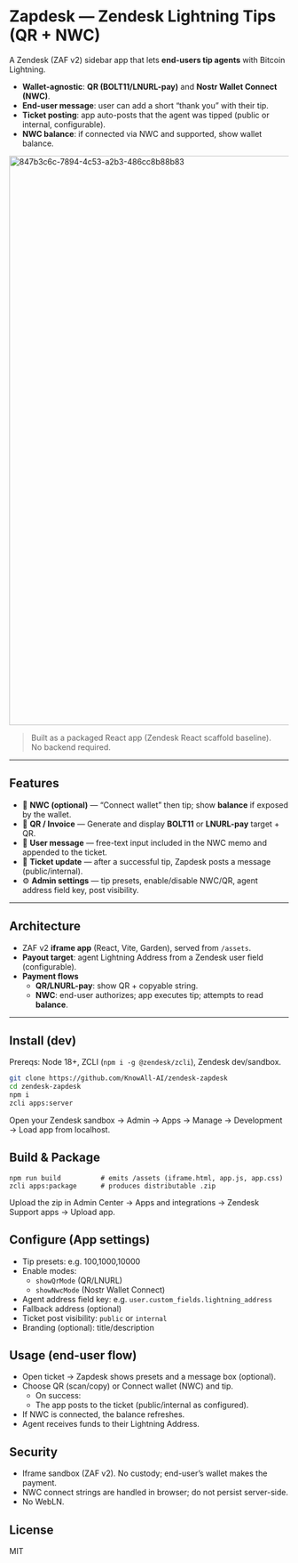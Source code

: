 # Zapdesk — Zendesk Lightning Tips (QR + NWC)

A Zendesk (ZAF v2) sidebar app that lets **end-users tip agents** with Bitcoin Lightning.

- **Wallet-agnostic**: **QR (BOLT11/LNURL-pay)** and **Nostr Wallet Connect (NWC)**.
- **End-user message**: user can add a short “thank you” with their tip.
- **Ticket posting**: app auto-posts that the agent was tipped (public or internal, configurable).
- **NWC balance**: if connected via NWC and supported, show wallet balance.

<img width="1536" height="1024" alt="847b3c6c-7894-4c53-a2b3-486cc8b88b83" src="https://github.com/user-attachments/assets/6f42cd83-31d6-4116-a830-11cd6346b9de" />

> Built as a packaged React app (Zendesk React scaffold baseline).  
> No backend required.

---

## Features

- 🔗 **NWC (optional)** — “Connect wallet” then tip; show **balance** if exposed by the wallet.
- 🧾 **QR / Invoice** — Generate and display **BOLT11** or **LNURL-pay** target + QR.
- 💬 **User message** — free-text input included in the NWC memo and appended to the ticket.
- 📨 **Ticket update** — after a successful tip, Zapdesk posts a message (public/internal).
- ⚙️ **Admin settings** — tip presets, enable/disable NWC/QR, agent address field key, post visibility.

---

## Architecture

- ZAF v2 **iframe app** (React, Vite, Garden), served from `/assets`.
- **Payout target**: agent Lightning Address from a Zendesk user field (configurable).
- **Payment flows**
  - **QR/LNURL-pay**: show QR + copyable string.
  - **NWC**: end-user authorizes; app executes tip; attempts to read **balance**.

---

## Install (dev)

Prereqs: Node 18+, ZCLI (`npm i -g @zendesk/zcli`), Zendesk dev/sandbox.

```bash
git clone https://github.com/KnowAll-AI/zendesk-zapdesk
cd zendesk-zapdesk
npm i
zcli apps:server
```

Open your Zendesk sandbox → Admin → Apps → Manage → Development → Load app from localhost.

## Build & Package

```
npm run build          # emits /assets (iframe.html, app.js, app.css)
zcli apps:package      # produces distributable .zip
```

Upload the zip in Admin Center → Apps and integrations → Zendesk Support apps → Upload app.

## Configure (App settings)

- Tip presets: e.g. 100,1000,10000
- Enable modes:
  - `showQrMode` (QR/LNURL)
  - `showNwcMode` (Nostr Wallet Connect)
- Agent address field key: e.g. `user.custom_fields.lightning_address`
- Fallback address (optional)
- Ticket post visibility: `public` or `internal`
- Branding (optional): title/description

## Usage (end-user flow)

- Open ticket → Zapdesk shows presets and a message box (optional).
- Choose QR (scan/copy) or Connect wallet (NWC) and tip.
  - On success:
  - The app posts to the ticket (public/internal as configured).
- If NWC is connected, the balance refreshes.
- Agent receives funds to their Lightning Address.

## Security

- Iframe sandbox (ZAF v2). No custody; end-user’s wallet makes the payment.
- NWC connect strings are handled in browser; do not persist server-side.
- No WebLN.

## License

MIT
